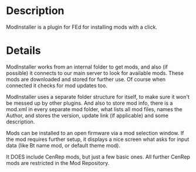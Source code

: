 # Description #

ModInstaller is a plugin for FEd for installing mods with a click.


# Details #

ModInstaller works from an internal folder to get mods, and also (if possible) it connects to our main server to look for available mods. These mods are downloaded and stored for further use. Of course when connected it checks for mod updates too.

ModInstaller uses a separate folder structure for itself, to make sure it won't be messed up by other plugins. And also to store mod info, there is a mod.xml in every separate mod folder, what lists all mod files, names the Author, and stores the version, update link (if applicable) and some description.

Mods can be installed to an open firmware via a mod selection window. If the mod requires further setup, it displays a nice screen what asks for input data (like Bt name mod, or default theme mod).

It DOES include CenRep mods, but just a few basic ones. All further CenRep mods are restricted in the Mod Repository.
